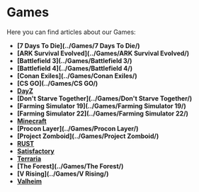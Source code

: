 <style>
.md-typeset h1{
    font-weight: bold;
    color: white;
}
.md-typeset blockquote {
	border-left: 0.2rem solid hsl(22deg 100% 50%);
}
.md-typeset blockquote p strong em{
    color: #FF5F00;
}

table {
    width:  100%;
}

thead {
    font-size:  22px;
    text-align: left;
}

tr {
	text-align: center;
}

td {
    width: 50%;
    text-align: center;
    font-size: 18px

}
</style>

# Games

Here you can find articles about our Games:

<div class="grid cards" markdown>

- **[7 Days To Die](../Games/7 Days To Die/)**
- **[ARK Survival Evolved](../Games/ARK Survival Evolved/)**
- **[Battlefield 3](../Games/Battlefield 3/)**
- **[Battlefield 4](../Games/Battlefield 4/)**
- **[Conan Exiles](../Games/Conan Exiles/)**
- **[CS GO](../Games/CS GO/)**
- **[DayZ](../Games/DayZ/)**
- **[Don't Starve Together](../Games/Don't Starve Together/)**
- **[Farming Simulator 19](../Games/Farming Simulator 19/)**
- **[Farming Simulator 22](../Games/Farming Simulator 22/)** 
- **[Minecraft](../Games/Minecraft/)**            
- **[Procon Layer](../Games/Procon Layer/)**                 
- **[Project Zomboid](../Games/Project Zomboid/)**
- **[RUST](../Games/RUST/)**
- **[Satisfactory](../Games/Satisfactory/)**                                 
- **[Terraria](../Games/Terraria/)**
- **[The Forest](../Games/The Forest/)**                     
- **[V Rising](../Games/V Rising/)**
- **[Valheim](../Games/Valheim/)**

</div>
